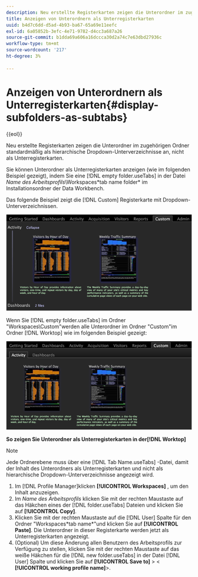 ```yaml
---
description: Neu erstellte Registerkarten zeigen die Unterordner im zugehörigen Ordner standardmäßig als hierarchische Dropdown-Unterverzeichnisse an, nicht als Unterregisterkarten.
title: Anzeigen von Unterordnern als Unterregisterkarten
uuid: b4d7c6dd-d5ad-4b93-ba67-65a69e11eefc
exl-id: 6a05852b-3efc-4e71-9782-d4cc3a687a26
source-git-commit: b1dda69a606a16dccca30d2a74c7e63dbd27936c
workflow-type: tm+mt
source-wordcount: '217'
ht-degree: 3%

---
```


# Anzeigen von Unterordnern als Unterregisterkarten{#display-subfolders-as-subtabs}

{{eol}}

Neu erstellte Registerkarten zeigen die Unterordner im zugehörigen Ordner standardmäßig als hierarchische Dropdown-Unterverzeichnisse an, nicht als Unterregisterkarten.

Sie können Unterordner als Unterregisterkarten anzeigen (wie im folgenden Beispiel gezeigt), indem Sie eine [!DNL empty folder.useTabs] in der Datei *Name des Arbeitsprofils*\Workspaces\*tab name folder* im Installationsordner der Data Workbench.

Das folgende Beispiel zeigt die [!DNL Custom] Registerkarte mit Dropdown-Unterverzeichnissen.

![](assets/client-sub.png)

Wenn Sie [!DNL empty folder.useTabs] im Ordner &quot;Workspaces\Custom&quot;werden alle Unterordner im Ordner &quot;Custom&quot;im Ordner [!DNL Worktop] wie im folgenden Beispiel gezeigt:

![](assets/client-sub2.png)

**So zeigen Sie Unterordner als Unterregisterkarten in der[!DNL Worktop]**

>[!NOTE]
>
>Jede Ordnerebene muss über eine [!DNL Tab Name.useTabs] -Datei, damit der Inhalt des Unterordners als Unterregisterkarten und nicht als hierarchische Dropdown-Unterverzeichnisse angezeigt wird.

1. Im [!DNL Profile Manager]klicken **[!UICONTROL Workspaces]** , um den Inhalt anzuzeigen.
1. Im *Name des Arbeitsprofils* klicken Sie mit der rechten Maustaste auf das Häkchen eines der [!DNL folder.useTabs] Dateien und klicken Sie auf **[!UICONTROL Copy]**.
1. Klicken Sie mit der rechten Maustaste auf die [!DNL User] Spalte für den Ordner &quot;Workspaces\*tab name*&quot;und klicken Sie auf **[!UICONTROL Paste]**. Die Unterordner in dieser Registerkarte werden jetzt als Unterregisterkarten angezeigt.
1. (Optional) Um diese Änderung allen Benutzern des Arbeitsprofils zur Verfügung zu stellen, klicken Sie mit der rechten Maustaste auf das weiße Häkchen für die [!DNL new folder.useTabs] in der Datei [!DNL User] Spalte und klicken Sie auf **[!UICONTROL Save to]** > &lt; **[!UICONTROL working profile name]**>.
